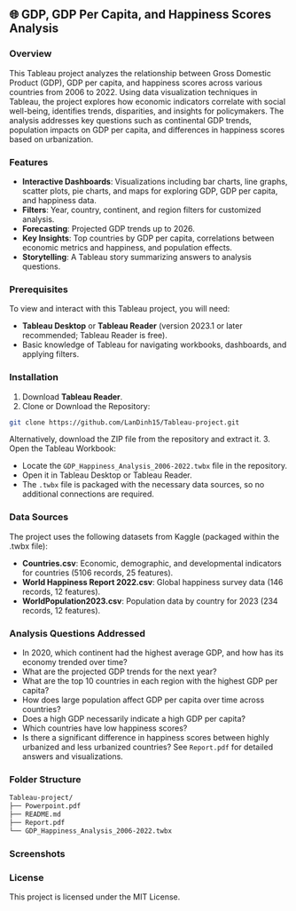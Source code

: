 ## 🌐 GDP, GDP Per Capita, and Happiness Scores Analysis

### Overview
This Tableau project analyzes the relationship between Gross Domestic Product (GDP), GDP per capita, and happiness scores across various countries from 2006 to 2022. Using data visualization techniques in Tableau, the project explores how economic indicators correlate with social well-being, identifies trends, disparities, and insights for policymakers. The analysis addresses key questions such as continental GDP trends, population impacts on GDP per capita, and differences in happiness scores based on urbanization.

### Features
- **Interactive Dashboards**: Visualizations including bar charts, line graphs, scatter plots, pie charts, and maps for exploring GDP, GDP per capita, and happiness data.
- **Filters**: Year, country, continent, and region filters for customized analysis.
- **Forecasting**: Projected GDP trends up to 2026.
- **Key Insights**: Top countries by GDP per capita, correlations between economic metrics and happiness, and population effects.
- **Storytelling**: A Tableau story summarizing answers to analysis questions.

### Prerequisites
To view and interact with this Tableau project, you will need:
- **Tableau Desktop** or **Tableau Reader** (version 2023.1 or later recommended; Tableau Reader is free).
- Basic knowledge of Tableau for navigating workbooks, dashboards, and applying filters.

### Installation
1. Download **Tableau Reader**.
2. Clone or Download the Repository:
```bash
git clone https://github.com/LanDinh15/Tableau-project.git
```
Alternatively, download the ZIP file from the repository and extract it.
3. Open the Tableau Workbook:
- Locate the `GDP_Happiness_Analysis_2006-2022.twbx` file in the repository.
- Open it in Tableau Desktop or Tableau Reader.
- The `.twbx` file is packaged with the necessary data sources, so no additional connections are required.

### Data Sources
The project uses the following datasets from Kaggle (packaged within the .twbx file):
- **Countries.csv**: Economic, demographic, and developmental indicators for countries (5106 records, 25 features).
- **World Happiness Report 2022.csv**: Global happiness survey data (146 records, 12 features).
- **WorldPopulation2023.csv**: Population data by country for 2023 (234 records, 12 features).

### Analysis Questions Addressed
- In 2020, which continent had the highest average GDP, and how has its economy trended over time?
- What are the projected GDP trends for the next year?
- What are the top 10 countries in each region with the highest GDP per capita?
- How does large population affect GDP per capita over time across countries?
- Does a high GDP necessarily indicate a high GDP per capita?
- Which countries have low happiness scores?
- Is there a significant difference in happiness scores between highly urbanized and less urbanized countries?
See `Report.pdf` for detailed answers and visualizations.

### Folder Structure
```bash
Tableau-project/
├── Powerpoint.pdf          
├── README.md               
├── Report.pdf               
└── GDP_Happiness_Analysis_2006-2022.twbx    
```

### Screenshots


### License
This project is licensed under the MIT License. 
